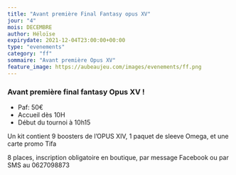 ```yaml
---
title: "Avant première Final Fantasy opus XV"
jour: "4"
mois: DECEMBRE
author: Héloïse
expirydate: 2021-12-04T23:00:00+00:00
type: "evenements"
category: "ff"
sommaire: "Avant première Opus XV"
feature_image: https://aubeaujeu.com/images/evenements/ff.png
---
```

### Avant première final fantasy Opus XV !

* Paf: 50€
* Accueil dès 10H
* Début du tournoi à 10h15


Un kit contient 9 boosters de l’OPUS XIV, 1 paquet de sleeve Omega, et une carte promo Tifa

8 places, inscription obligatoire en boutique, par message Facebook ou par SMS au 0627098873
